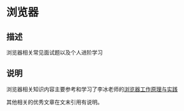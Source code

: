 # 浏览器

## 描述

浏览器相关常见面试题以及个人进阶学习

## 说明

浏览器相关知识内容主要参考和学习了李冰老师的[浏览器工作原理与实践](https://study.10086.fund:23350/%E6%9E%81%E5%AE%A2%E6%97%B6%E9%97%B4%E7%9A%84%E6%96%87%E7%AB%A0/81-%E6%B5%8F%E8%A7%88%E5%99%A8%E5%B7%A5%E4%BD%9C%E5%8E%9F%E7%90%86%E4%B8%8E%E5%AE%9E%E8%B7%B5/)

其他相关的优秀文章在文末引用有说明。
